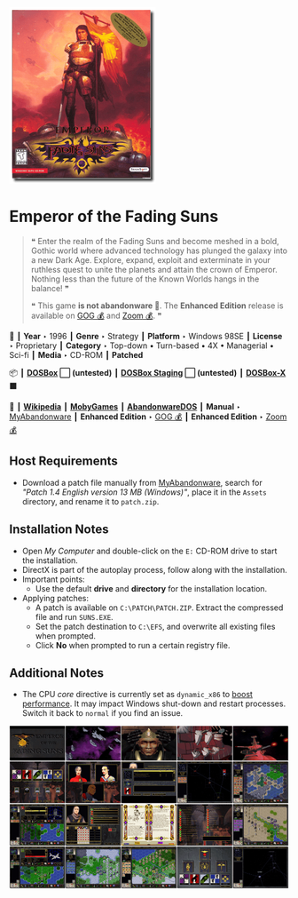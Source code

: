 ![](Thumbnail.png "application-thumbnail")

# Emperor of the Fading Suns

> ❝ Enter the realm of the Fading Suns and become meshed in a bold, Gothic world where advanced technology has plunged the galaxy into a new Dark Age. Explore, expand, exploit and exterminate in your ruthless quest to unite the planets and attain the crown of Emperor. Nothing less than the future of the Known Worlds hangs in the balance! ❞
>
> ❝ This game **is not abandonware 🚫**. The **Enhanced Edition** release is available on [GOG 💰](https://www.gog.com/en/game/emperor_of_the_fading_suns) and [Zoom 💰](https://zoom-platform.com/product/emperor-of-the-fading-suns-enhanced-edition). ❞
>

📌 ┃ **Year** ‣ 1996 ┃ **Genre** ‣ Strategy ┃ **Platform** ‣ Windows 98SE ┃ **License** ‣ Proprietary ┃ **Category** ‣ Top-down • Turn-based • 4X • Managerial • Sci-fi ┃ **Media** ‣ CD-ROM ┃ **Patched** 

📦 ┃ **[DOSBox](https://www.dosbox.com/) ⬜ (untested)** ┃ **[DOSBox Staging](https://dosbox-staging.github.io/) ⬜ (untested)** ┃ **[DOSBox-X](https://dosbox-x.com/) 🟩** 

📎 ┃ **[Wikipedia](https://en.wikipedia.org/wiki/Emperor_of_the_Fading_Suns)** ┃ **[MobyGames](https://www.mobygames.com/game/789/emperor-of-the-fading-suns/)** ┃ **[AbandonwareDOS](https://www.abandonwaredos.com/abandonware-game.php?abandonware=Emperor+of+the+Fading+Suns&gid=2395)** ┃ **Manual** ‣ [MyAbandonware](https://www.myabandonware.com/game/emperor-of-the-fading-suns-3zx) ┃ **Enhanced Edition** ‣ [GOG 💰](https://www.gog.com/en/game/emperor_of_the_fading_suns) ┃ **Enhanced Edition** ‣ [Zoom 💰](https://zoom-platform.com/product/emperor-of-the-fading-suns-enhanced-edition) 

## Host Requirements
- Download a patch file manually from [MyAbandonware](https://www.myabandonware.com/game/emperor-of-the-fading-suns-3zx), search for *"Patch 1.4 English version 13 MB (Windows)"*, place it in the `Assets` directory, and rename it to `patch.zip`.

## Installation Notes
- Open *My Computer* and double-click on the `E:` CD-ROM drive to start the installation.
- DirectX is part of the autoplay process, follow along with the installation.
- Important points:
  - Use the default **drive** and **directory** for the installation location.
- Applying patches:
  - A patch is available on `C:\PATCH\PATCH.ZIP`. Extract the compressed file and run `SUNS.EXE`.
  - Set the patch destination to `C:\EFS`, and overwrite all existing files when prompted.
  - Click **No** when prompted to run a certain registry file.

## Additional Notes
- The CPU *core* directive is currently set as `dynamic_x86` to [boost performance](https://dosbox-x.com/wiki/Guide%3AInstalling-Windows-98#_dynamic_vs_normal_core). It may impact Windows shut-down and restart processes. Switch it back to `normal` if you find an issue.

![](Montage.png "Emperor of the Fading Suns")

